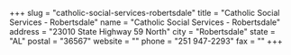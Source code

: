 +++
slug = "catholic-social-services-robertsdale"
title = "Catholic Social Services - Robertsdale"
name = "Catholic Social Services - Robertsdale"
address = "23010 State Highway 59 North"
city = "Robertsdale"
state = "AL"
postal = "36567"
website = ""
phone = "251 947-2293"
fax = ""
+++
